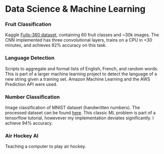 # Data Science &amp; Machine Learning

### Fruit Classification
Kaggle [Fuits-360 dataset](https://www.kaggle.com/moltean/fruits/version/9), containing 60 fruit classes and ~30k images. The CNN implemented has three convolutional layers, trains on a CPU in <30 minutes, and achieves 92% accuracy on this task.

### Language Detection
Scripts to aggregate and format lists of English, French, and random words.  This is part of a larger machine learning project to detect the language of a new string given a training set.  Amazon Machine Learning and the AWS Prediction API were used.

### Number Classification
Image classification of MNIST dataset (handwritten numbers).  The processed dataset can be found [here](http://cis.jhu.edu/~sachin/digit/digit.html).  This classic ML problem is part of a tensorflow tutorial, howevever my implementation deviates significantly.  I achieve 94% accuracy.

### Air Hockey AI
Teaching a computer to play air hockey.
